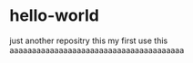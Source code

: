 # hello-world
just another repositry
this my first use this
aaaaaaaaaaaaaaaaaaaaaaaaaaaaaaaaaaaaaaa
